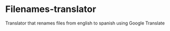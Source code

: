# Filenames-translator

Translator that renames files from english to spanish using Google Translate

